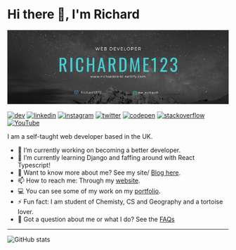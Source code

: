 # Hi there 👋, I'm Richard 

![Banner](https://github.com/MeRichard123/MeRichard123/blob/master/Github-Banner.png)

[<img src='https://cdn.jsdelivr.net/npm/simple-icons@3.0.1/icons/dev-dot-to.svg' alt='dev' height='20'>](https://dev.to/merichard123)  [<img src='https://cdn.jsdelivr.net/npm/simple-icons@3.0.1/icons/linkedin.svg' alt='linkedin' height='20'>](https://www.linkedin.com/in/richardcoric/)  [<img src='https://cdn.jsdelivr.net/npm/simple-icons@3.0.1/icons/instagram.svg' alt='instagram' height='20'>](https://www.instagram.com/me_richard1/)  [<img src='https://cdn.jsdelivr.net/npm/simple-icons@3.0.1/icons/twitter.svg' alt='twitter' height='20'>](https://twitter.com/Richard5977)  [<img src='https://cdn.jsdelivr.net/npm/simple-icons@3.0.1/icons/codepen.svg' alt='codepen' height='20'>](https://codepen.io/MeRichard123)  [<img src='https://cdn.jsdelivr.net/npm/simple-icons@3.0.1/icons/stackoverflow.svg' alt='stackoverflow' height='20'>](https://stackoverflow.com/users/10276472)  [<img src='https://cdn.jsdelivr.net/npm/simple-icons@3.0.1/icons/youtube.svg' alt='YouTube' height='20'>](https://www.youtube.com/channel/UCJfXfGX3vMK_FpuqpasCK1g)  

I am a self-taught web developer based in the UK.


<!--
**MeRichard123/MeRichard123** is a ✨ _special_ ✨ repository because its `README.md` (this file) appears on your GitHub profile.-->

- 🔭 I’m currently working on becoming a better developer.
- 🌱 I’m currently learning Django and faffing around with React Typescript!
- 💬 Want to know more about me? See my site/ [Blog here](https://merichard123.github.io/).
- 📫 How to reach me: Through my [website](https://merichard123.github.io/).
- 💻 You can see some of my work on my [portfolio](https://richardcoric.netlify.app/).
- ⚡ Fun fact: I am student of Chemisty, CS and Geography and a tortoise lover.
- 🤔 Got a question about me or what I do? See the [FAQs](https://github.com/MeRichard123/MeRichard123/blob/master/FAQ.md)

<!-- - 👯 I’m looking to collaborate on ... --> 

<hr/>

![GitHub stats](https://github-readme-stats.vercel.app/api?username=MeRichard123&show_icons=true)

